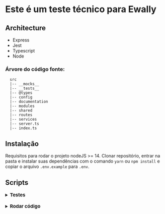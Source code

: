# Este é um teste técnico para Ewally

## Architecture

- Express
- Jest
- Typescript
- Node

### <strong>Árvore do código fonte:</strong>

```
  src
  |-- __mocks__
  |-- __tests__
  |-- @types
  |-- config
  |-- documentation
  |-- modules
  |-- shared
  |-- routes
  |-- services
  |-- server.ts
  |-- index.ts
```

## Instalação

Requisitos para rodar o projeto nodeJS >= 14. Clonar repositório, entrar na pasta e instalar suas dependências com o comando `yarn` ou `npm install` e copiar o arquivo `.env.example` para `.env`.


## Scripts

<details>
  <summary>
    <strong style="font-size: 15px;">Testes</strong>
  </summary>

  <br/>

  <b>Rodar testes</b>

  > `npm test`

  <b>Rodar cobertura de testes</b>

  > `npm run test:ci`

  <b>Rodar testes verbosos</b>

  > `npm run test:verbose`

  <b>Rodar testes unitários</b>

  > `npm run test:unit`

  <b>Rodar testes de integração</b>

  > `npm run test:integration`

  <b>Rodar testes de arquigos staged</b>

  > `npm run test:staged`
</details>

<br/>

<details>
  <summary>
    <strong style="font-size: 15px;">Rodar código</strong>
  </summary>

  <br/>

  <b>Servidor de desenvolvimento</b>

  > `npm run dev`

  <b>Servidor de produção</b>

  <p>*** Antes rodar script de build ***</p>

  > `npm run start`

  <b>Buildar código</b>

  > `npm run build`
</details>